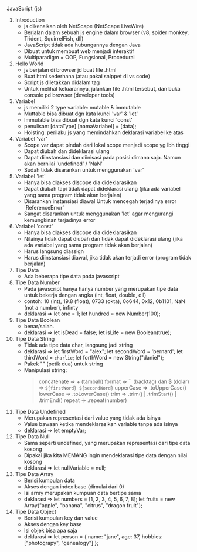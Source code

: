 JavaScript (js)

1. Introduction
   - js dikenalkan oleh NetScape (NetScape LiveWire)
   - Berjalan dalam sebuah js engine dalam browser (v8, spider monkey, Trident, SquirrelFish, dll)
   - JavaScript tidak ada hubungannya dengan Java
   - Dibuat untuk membuat web menjadi interaktif
   - Multiparadigm = OOP, Fungsional, Procedural
2. Hello World
   - js berjalan di browser jd buat file .html
   - Buat html sederhana (atau pakai snippet di vs code)
   - Script js diletakkan didalam tag <script> ... </script>
   - Untuk melihat keluarannya, jalankan file .html tersebut, dan buka console pd browser (developer tools)
3. Variabel
   - js memiliki 2 type variable: mutable & immutable
   - Muttable bisa dibuat dgn kata kunci 'var' & 'let'
   - Immutable bisa dibuat dgn kata kunci 'const'
   - penulisan:
   [dataType] [namaVariabel] = [data];
   - Hoisting: perilaku js yang memindahkan deklarasi variabel ke atas
4. Variabel 'var'
   - Scope var dapat pindah dari lokal scope menjadi scope yg lbh tinggi
   - Dapat diubah dan dideklarasi ulang
   - Dapat diinstansiasi dan diinisasi pada posisi dimana saja. Namun akan bernilai 'undefined' / 'NaN'
   - Sudah tidak disarankan untuk menggunakan 'var'
5. Variabel 'let'
   - Hanya bisa diakses discope dia dideklarasikan
   - Dapat diubah tapi tidak dapat dideklarasi ulang (jika ada variabel yang sama program tidak akan berjalan)
   - Disarankan instansiasi diawal Untuk mencegah terjadinya error 'ReferenceError'
   - Sangat disarankan untuk menggunakan 'let' agar mengurangi kemungkinan terjadinya error
6. Variabel 'const'
   - Hanya bisa diakses discope dia dideklarasikan
   - Nilainya tidak dapat diubah dan tidak dapat dideklarasi ulang (jika ada variabel yang sama program tidak akan berjalan)
   - Harus langsung diassign
   - Harus diinstansiasi diawal, jika tidak akan terjadi error (program tidak berjalan)
7. Tipe Data
   - Ada beberapa tipe data pada javascript
8. Tipe Data Number
   - Pada javascript hanya hanya number yang merupakan tipe data untuk bekerja dengan angka (int, float, double, dll)
   - contoh: 10 (int), 19.8 (float), 0733 (okta), 0o644, 0x12, 0b1101, NaN (not a number), infinty
   - deklarasi => let one = 1;
                  let hundred = new Number(100);
9. Tipe Data Boolean
   - benar/salah.
   - deklarasi => let isDead = false;
                  let isLife = new Boolean(true);
10. Tipe Data String
    - Tidak ada tipe data char, langsung jadi string
    - deklarasi => let firstWord = "alex";
                   let secondWord = 'bernard';
                   let thirdWord = `charlie`;
                   let forthWord = new String("daniel");
    - Pakek "" (petik dua) untuk string
    - Manipulasi string:
      > concatenate => + (tambah)
      > format => `` (backtag) dan $ (dolar) => `${firstWord} ${secondWord}`
      > upperCase => .toUpperCase()
      > lowerCase => .toLowerCase()
      > trim => .trim() | .trimStart() | .trimEnd()
      > repeat => .repeat(number)
11. Tipe Data Undefined
    - Merupakan representasi dari value yang tidak ada isinya
    - Value bawaan ketika mendeklarasikan variable tanpa ada isinya
    - deklarasi => let emptyVar;
12. Tipe Data Null
    - Sama seperti undefined, yang merupakan representasi dari tipe data kosong
    - Dipakai jika kita MEMANG ingin mendeklarasi tipe data dengan nilai kosong
    - deklarasi => let nullVariable = null;
13. Tipe Data Array
    - Berisi kumpulan data
    - Akses dengan index base (dimulai dari 0)
    - Isi array merupakan kumpuan data bertipe sama
    - deklarasi => let numbers = [1, 2, 3, 4, 5, 6, 7, 8];
                   let fruits = new Array("apple", "banana", "citrus", "dragon fruit");
14. Tipe Data Object
    - Berisi kumpulan key dan value
    - Akses dengan key base
    - Isi objek bisa apa saja
    - deklarasi => let person = {
                        name: "jane",
                        age: 37,
                        hobbies: ["photograpy", "genealogy"]
                     };
